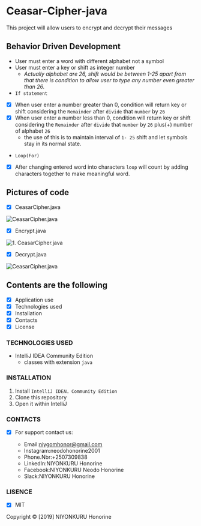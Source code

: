 # Ceasar-Cipher-java
This project will allow users to encrypt and decrypt their messages

## Behavior Driven Development
  
  * User must enter a word with different alphabet not a symbol
  * User must enter a key or shift  as integer number
    + _Actually alphabet are 26, shift would be between 1-25 apart from that there is condition to allow user to type 
    any number even greater than 26._
 * `If statement`  
 - [x]  When user enter a number greater than 0, condition will return key or shift considering the `Remainder` after
  `divide` that `number` by `26`  
 - [x]  When user enter a number less than 0, condition will return key or shift considering the `Remainder` after 
 `divide` that `number` by `26` plus(+) number of alphabet `26` 
    + the use of this is to maintain interval of `1- 25`  shift and let symbols stay in its normal state.
  + `Loop(For)`
  
- [x]  After changing entered word into characters `loop` will count by adding characters together to make meaningful word.

## Pictures of code
 - [x] CeasarCipher.java
 
 ![  CeasarCipher.java](/home/wecode/Pictures/CeasarCipher.png)

- [x] Encrypt.java

 ![  1. CeasarCipher.java](/home/wecode/Pictures/EncryptClass.png)

- [x] Decrypt.java

 ![ CeasarCipher.java](/home/wecode/Pictures/DecryptClass.png)


## Contents are the following
  - [x] Application use
  - [x]  Technologies used
  - [x]  Installation
  - [x]  Contacts
  - [x]  License

 ### TECHNOLOGIES USED
 + IntelliJ IDEA Community Edition
    + classes with extension `java`
    
  ### INSTALLATION
 
 1. Install  `IntelliJ IDEAL Community Edition`
 2. Clone this repository
 3. Open it within IntelliJ
   
  ### CONTACTS
  
  
- [X]  For support contact us:

     +  Email:niygomhonor@gmail.com
     +  Instagram:neodohonorine2001
     +  Phone.Nbr:+2507309838
     +  LinkedIn:NIYONKURU Honorine
     +  Facebook:NIYONKURU Neodo Honorine
     +  Slack:NIYONKURU Honorine
### LISENCE
- [x] MIT

Copyright &copy; [2019] NIYONKURU Honorine